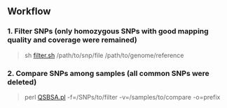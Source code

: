 ## Workflow
### 1. Filter SNPs (only homozygous SNPs with good mapping quality and coverage were remained)
> sh [filter.sh](https://github.com/qslin/Huanzhong/blob/master/filter.sh) /path/to/snp/file /path/to/genome/reference
### 2. Compare SNPs among samples (all common SNPs were deleted)
> perl [QSBSA.pl](https://github.com/qslin/Bulk-Segregation-Analysis/blob/master/QSBSA.pl) -f=/SNPs/to/filter -v=/samples/to/compare -o=prefix

